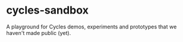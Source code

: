 # cycles-sandbox

A playground for Cycles demos, experiments and prototypes that we haven't made public (yet).
